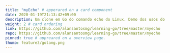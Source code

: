 ```yaml
---
title: "myEcho" # apperared on a card component
date: 2020-01-19T21:13:42+09:00
description: Um clone em Go do comando echo do Linux. Demo dos usos do laço for e manipulação de argumentos de linha de comando.
weight: 2 # card ordering
link: https://github.com/alansantosmg/learning-go/tree/master/myecho
repo: https://github.com/alansantosmg/learning-go/tree/master/myecho
pinned: true # appreared on a overview page.
thumb: feature3/golang.png
---
```

